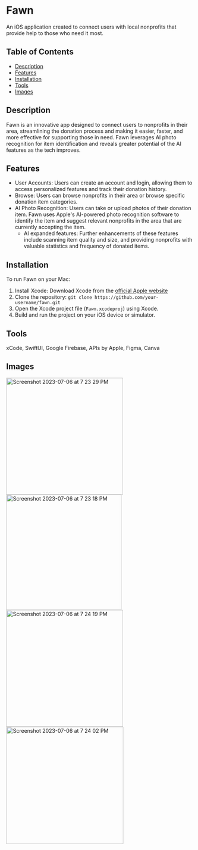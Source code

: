 # Fawn
An iOS application created to connect users with local nonprofits that provide help to those who need it most.

## Table of Contents

- [Description](#description)
- [Features](#features)
- [Installation](#installation)
- [Tools](#tools)
- [Images](#images)

## Description
Fawn is an innovative app designed to connect users to nonprofits in their area, streamlining the donation process and making it easier, faster, and more effective for supporting those in need. Fawn leverages AI photo recognition for item identification and reveals greater potential of the AI features as the tech improves.

## Features
* User Accounts: Users can create an account and login, allowing them to access personalized features and track their donation history.
* Browse: Users can browse nonprofits in their area or browse specific donation item categories.
* AI Photo Recognition: Users can take or upload photos of their donation item. Fawn uses Apple's AI-powered photo recognition software to identify the item and suggest relevant nonprofits in the area that are currently accepting the item.
     * AI expanded features: Further enhancements of these features include scanning item quality and size, and providing nonprofits with valuable statistics and frequency of donated items.

## Installation
To run Fawn on your Mac:
1. Install Xcode: Download Xcode from the [official Apple website](https://developer.apple.com/xcode/)
2. Clone the repository: `git clone https://github.com/your-username/fawn.git`
3. Open the Xcode project file (`Fawn.xcodeproj`) using Xcode.
4. Build and run the project on your iOS device or simulator.

## Tools
xCode, SwiftUI, Google Firebase, APIs by Apple, Figma, Canva

## Images
<img width="314" alt="Screenshot 2023-07-06 at 7 23 29 PM" src="https://github.com/sheatipton/Fawn/assets/63987819/62258653-3789-4533-ac05-8c7e90430446">
<img width="310" alt="Screenshot 2023-07-06 at 7 23 18 PM" src="https://github.com/sheatipton/Fawn/assets/63987819/2179f7a0-7c38-4603-8515-ab856ab96f6b">
<img width="314" alt="Screenshot 2023-07-06 at 7 24 19 PM" src="https://github.com/sheatipton/Fawn/assets/63987819/5026b4e4-cd4f-4412-bdf5-4a0aa1e1cd7b">
<img width="315" alt="Screenshot 2023-07-06 at 7 24 02 PM" src="https://github.com/sheatipton/Fawn/assets/63987819/b7d79f32-e024-4a91-953c-f0a6237c652d">
